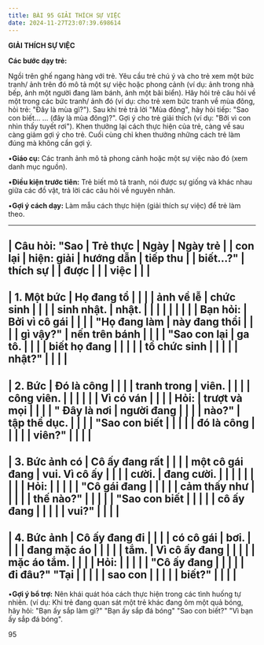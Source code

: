```yaml
---
title: BÀI 95 GIẢI THÍCH SỰ VIỆC
date: 2024-11-27T23:07:39.698614
---
```


**GIẢI THÍCH SỰ VIỆC**

**Các bước dạy trẻ:**

Ngồi trên ghế ngang hàng với trẻ. Yêu cầu trẻ chú ý và cho trẻ xem một
bức tranh/ ảnh trên đó mô tả một sự việc hoặc phong cảnh (ví dụ: ảnh
trong nhà bếp, ảnh một người đang làm bánh, ảnh một bãi biển). Hãy hỏi
trẻ câu hỏi về một trong các bức tranh/ ảnh đó (ví dụ: cho trẻ xem bức
tranh về mùa đông, hỏi trẻ: "Đây là mùa gì?"). Sau khi trẻ trả lời
"Mùa đông", hãy hỏi tiếp: "Sao con biết... ... (đây là mùa đông)?".
Gợi ý cho trẻ giải thích (ví dụ: "Bởi vì con nhìn thấy tuyết rơi").
Khen thưởng lại cách thực hiện của trẻ, càng về sau càng giảm gợi ý
cho trẻ. Cuối cùng chỉ khen thưởng những cách trẻ làm đúng mà không
cần gợi ý.

•**Giáo cụ:** Các tranh ảnh mô tả phong cảnh hoặc một sự việc nào đó
(xem danh mục nguồn).

•**Điều kiện trước tiên:** Trẻ biết mô tả tranh, nói được sự giống và
khác nhau giữa các đồ vật, trả lời các câu hỏi về nguyên nhân.

•**Gợi ý cách dạy:** Làm mẫu cách thực hiện (giải thích sự việc) để
trẻ làm theo.

-------------------------------------------------------------------------
| **Câu hỏi: "Sao | **Trẻ thực    | **Ngày**     | **Ngày trẻ    |
| con lại         | hiện: giải    | **hướng dẫn** | tiếp thu      |
| biết...?"**     | thích sự      |                 | được**        |
|                 | việc**        |                 |                 |
-------------------------------------------------------------------------
| **1. Một bức  | Họ đang tổ    |                 |                 |
| ảnh về lễ     | chức sinh     |                 |                 |
| sinh nhật.**  | nhật.         |                 |                 |
|               |               |                 |                 |
| Bạn hỏi:     | Bởi vì cô gái |                 |                 |
| "Họ đang làm  | này đang thổi |                 |                 |
| gì vậy?"     | nến trên bánh |                 |                 |
| "Sao con lại  | ga tô.        |                 |                 |
| biết họ đang  |                 |                 |                 |
| tổ chức sinh  |                 |                 |                 |
| nhật?"        |                 |                 |                 |
-------------------------------------------------------------------------
| **2. Bức      | Đó là công    |                 |                 |
| tranh trong   | viên.         |                 |                 |
| công viên.**  |               |                 |                 |
|               | Vì có ván     |                 |                 |
| Hỏi:         | trượt và mọi  |                 |                 |
| " Đây là nơi  | người đang    |                 |                 |
| nào?"        | tập thể dục.  |                 |                 |
| "Sao con biết |                 |                 |                 |
| đó là công    |                 |                 |                 |
| viên?"        |                 |                 |                 |
-------------------------------------------------------------------------
| **3. Bức ảnh có | Cô ấy đang rất  |                 |                 |
| một cô gái đang | vui. Vì cô ấy   |                 |                 |
| cười.**         | đang cười.      |                 |                 |
|                 |                 |                 |                 |
| Hỏi:         |                 |                 |                 |
| "Cô gái đang  |                 |                 |                 |
| cảm thấy như  |                 |                 |                 |
| thế nào?"     |                 |                 |                 |
| "Sao con biết |                 |                 |                 |
| cô ấy đang    |                 |                 |                 |
| vui?"         |                 |                 |                 |
-------------------------------------------------------------------------
| **4. Bức ảnh  | Cô ấy đang đi |                 |                 |
| có cô gái     | bơi.          |                 |                 |
| đang mặc áo   |               |                 |                 |
| tắm.**        | Vì cô ấy đang |                 |                 |
|               | mặc áo tắm.   |                 |                 |
| Hỏi:         |                 |                 |                 |
| "Cô ấy đang   |                 |                 |                 |
| đi đâu?" "Tại |                 |                 |                 |
| sao con       |                 |                 |                 |
| biết?"        |                 |                 |                 |
-------------------------------------------------------------------------

•**Gợi ý bổ trợ:** Nên khái quát hóa cách thực hiện trong các tình
huống tự nhiên. (ví dụ: Khi trẻ đang quan sát một trẻ khác đang ôm một
quả bóng, hãy hỏi: "Bạn ấy sắp làm gì?" "Bạn ấy sắp đá bóng" "Sao con
biết?" "Vì bạn ấy sắp đá bóng".

95


